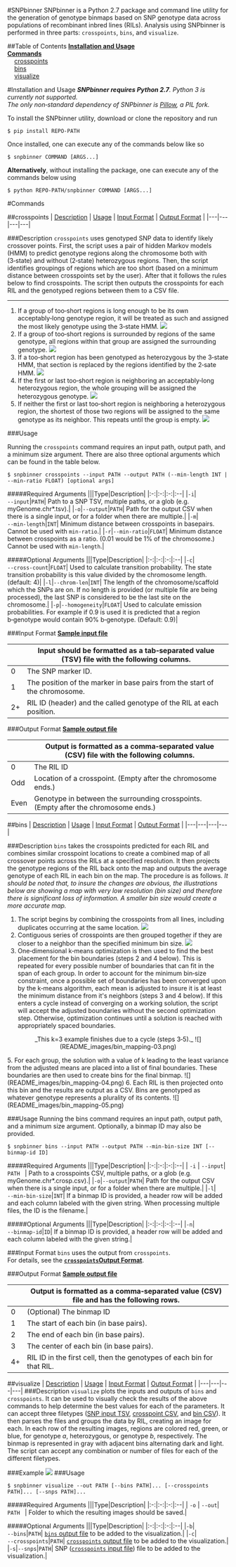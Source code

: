 #SNPbinner
SNPbinner is a Python 2.7 package and command line utility for the generation of genotype binmaps based on SNP genotype data across populations of recombinant inbred lines (RILs).  Analysis using SNPbinner is performed in three parts: `crosspoints`, `bins`, and `visualize`.

##Table of Contents
[**Installation and Usage**](#installation‑and‑usage)  
[**Commands**](#commands)  
    [crosspoints](#crosspoints)  
    [bins](#bins)  
    [visualize](#visualize)  

#Installation and Usage
_**SNPbinner requires Python 2.7**. Python 3 is currently not supported.   
The only non‑standard dependency of SNPbinner is [Pillow](https://github.com/python‑pillow/Pillow), a PIL fork._

To install the SNPbinner utility, download or clone the repository and run 

```  
$ pip install REPO-PATH
```  
Once installed, one can execute any of the commands below like so  

```  
$ snpbinner COMMAND [ARGS...]
```  
**Alternatively**, without installing the package, one can execute any of the commands below using 

```
$ python REPO-PATH/snpbinner COMMAND [ARGS...]
``` 


#Commands

##crosspoints
| [Description](#description) | [Usage](#usage) | [Input Format](#input‑format) | [Output Format](#output‑format) |
|---|---|---|---|

###Description
`crosspoints` uses genotyped SNP data to identify likely crossover points. First, the script uses a pair of hidden Markov models (HMM) to predict genotype regions along the chromosome both with (3‑state) and without (2‑state) heterozygous regions. Then, the script identifies groupings of regions which are too short (based on a minimum distance between crosspoints set by the user). After that it follows the rules below to find crosspoints. The script then outputs the crosspoints for each RIL and the genotyped regions between them to a CSV file.

---

1. If a group of too‑short regions is long enough to be its own acceptably‑long genotype region, it will be treated as such and assigned the most likely genotype using the 3‑state HMM.
![](README_images/crosspoint_selection-04.png)
1. If a group of too‑short regions is surrounded by regions of the same genotype, all regions within that group are assigned the surrounding genotype.
![](README_images/crosspoint_selection-03.png)
1. If a too‑short region has been genotyped as heterozygous by the 3‑state HMM, that section is replaced by the regions identified by the 2‑sate HMM. 
![](README_images/crosspoint_selection-05.png)
2. If the first or last too‑short region is neighboring an acceptably‑long heterozygous region, the whole grouping will be assigned the heterozygous genotype. 
![](README_images/crosspoint_selection-02.png)
3. If neither the first or last too‑short region is neighboring a heterozygous region, the shortest of those two regions will be assigned to the same genotype as its neighbor. This repeats until the group is empty.
![](README_images/crosspoint_selection-01.png)

###Usage

Running the `crosspoints` command requires an input path, output path, and a minimum size argument. There are also three optional arguments which can be found in the table below.

```
$ snpbinner crosspoints --input PATH --output PATH (--min-length INT | --min-ratio FLOAT) [optional args]  
``` 

#####Required Arguments
|||Type|Description|
|:-:|:-:|:-:|:--|
|`‑i`|`‑‑input`|`PATH`| Path to a SNP TSV, multiple paths, or a glob (e.g. myGenome.chr*.tsv).|
|`‑o`|`‑‑output`|`PATH`| Path for the output CSV when there is a single input, or for a folder when there are multiple.|
|`‑m`|`‑‑min‑length`|`INT`| Minimum distance between crosspoints in basepairs. Cannot be used with `min‑ratio`.|
|`‑r`|`‑‑min‑ratio`|`FLOAT`| Minimum distance between crosspoints as a ratio. (0.01 would be 1% of the chromosome.) Cannot be used with `min‑length`.|

#####Optional Arguments
|||Type|Description|
|:-:|:-:|:-:|:--|
|`‑c`|`‑‑cross‑count`|`FLOAT`| Used to calculate transition probability. The state transition probability is this value divided by the chromosome length. (default: 4)|
|`‑l`|`‑‑chrom‑len`|`INT`| The length of the chromosome/scaffold which the SNPs are on. If no length is provided (or multiple file are being processed), the last SNP is considered to be the last site on the chromosome.|
|`‑p`|`‑‑homogeneity`|`FLOAT`| Used to calculate emission probabilities. For example if 0.9 is used it is predicted that a region b‑genotype would contain 90% b‑genotype. (Default: 0.9)|


###Input Format
**[Sample input file](sample_files/crosspoints_in.tsv)**

|   |Input should be formatted as a tab‑separated value (TSV) file with the following columns.|
|---|---|
|0|The SNP marker ID.|
|1|The position of the marker in base pairs from the start of the chromosome.|
|2+|RIL ID (header) and the called genotype of the RIL at each position.|

###Output Format
**[Sample output file](sample_files/crosspoints_out.tsv)**

|   |Output is formatted as a comma‑separated value (CSV) file with the following columns.|
|---|---|
|0|The RIL ID|
|Odd|Location of a crosspoint. (Empty after the chromosome ends.)|
|Even|Genotype in between the surrounding crosspoints. (Empty after the chromosome ends.)|

##bins
| [Description](#description‑1) | [Usage](#usage‑1) | [Input Format](#input‑format‑1) | [Output Format](#output‑format‑1) |
|---|---|---|---|

###Description
`bins` takes the crosspoints predicted for each RIL and combines similar crosspoint locations to create a combined map of all crossover points across the RILs at a specified resolution. It then projects the genotype regions of the RIL back onto the map and outputs the average genotype of each RIL in each bin on the map. The procedure is as follows. *It should be noted that, to insure the changes are obvious, the illustrations below are showing a map with very low resolution (bin size) and therefore there is significant loss of information. A smaller bin size would create a more accurate map.*

1. The script begins by combining the crosspoints from all lines, including duplicates occurring at the same location.
![](README_images/bin_mapping-01.png)
2. Contiguous series of crosspoints are then grouped together if they are closer to a neighbor than the specified minimum bin size.
![](README_images/bin_mapping-02.png)
4. One‑dimensional k‑means optimization is then used to find the best placement for the bin boundaries (steps 2 and 4 below). This is repeated for every possible number of boundaries that can fit in the span of each group. In order to account for the minimum bin‑size constraint, once a possible set of boundaries has been converged upon by the k‑means algorithm, each mean is adjusted to insure it is at least the minimum distance from it's neighbors (steps 3 and 4 below). If this enters a cycle instead of converging on a working solution, the script will accept the adjusted boundaries without the second optimization step. Otherwise, optimization continues until a solution is reached with appropriately spaced boundaries.  
 <p align="center">_This k=3 example finishes due to a cycle (steps 3‑5)._
![](README_images/bin_mapping-03.png)
</p>
5. For each group, the solution with a value of k leading to the least variance from the adjusted means are placed into a list of final boundaries. These boundaries are then used to create bins for the final binmap.
![](README_images/bin_mapping-04.png)
6. Each RIL is then projected onto this bin and the results are output as a CSV. Bins are genotyped as whatever genotype represents a plurality of its contents. 
![](README_images/bin_mapping-05.png)

###Usage
Running the bins command requires an input path, output path, and a minimum size argument. Optionally, a binmap ID may also be provided.

```
$ snpbinner bins --input PATH --output PATH --min-bin-size INT [--binmap-id ID]
```

#####Required Arguments
|||Type|Description|
|:-:|:-:|:-:|:--|
| `‑i` | `‑‑input`| `PATH ` | Path to a crosspoints CSV, multiple paths, or a glob (e.g. myGenome.chr*.crosp.csv).|
|`‑o`|`‑‑output`|`PATH`| Path for the output CSV when there is a single input, or for a folder when there are multiple.|
|`‑l`|`‑‑min‑bin‑size`|`INT`| If a binmap ID is provided, a header row will be added and each column labeled with the given string. When processing multiple files, the ID is the filename.|

#####Optional Arguments
|||Type|Description|
|:-:|:-:|:-:|:--|
|`‑n`|`‑‑binmap‑id`|`ID`| If a binmap ID is provided, a header row will be added and each column labeled with the given string.|

###Input Format
`bins` uses the output from `crosspoints`.  
For details, see the  **[`crosspoints`Output Format](#output‑format)**.


###Output Format
**[Sample output file](sample_files/bins_out.tsv)**

|   |Output is formatted as a comma‑separated value (CSV) file and has the following rows.|
|---|---|
|0| (Optional) The binmap ID|
|1| The start of each bin (in base pairs).|
|2| The end of each bin (in base pairs).|
|3| The center of each bin (in base pairs).|
|4+| RIL ID in the first cell, then the genotypes of each bin for that RIL.|
 
##visualize
| [Description](#description‑2) | [Usage](#usage‑2) | [Input Format](#input‑format‑2) | [Output Format](#output‑format‑2) |
|---|---|---|---|
###Description
`visualize` plots the inputs and outputs of `bins` and `crosspoints`. It can be used to visually check the results of the above commands to help determine the best values for each of the parameters. It can accept three filetypes ([SNP input TSV](#input‑format), [crosspoint CSV](#output‑format), and [bin CSV](#output‑format‑1)). It then parses the files and groups the data by RIL, creating an image for each. In each row of the resulting images, regions are colored red, green, or blue, for genotype _a_, heterozygous, or genotype _b_, respectively. The binmap is represented in gray with adjacent bins alternating dark and light. The script can accept any combination or number of files for each of the different filetypes.

###Example
![](README_images/visualize.png)
###Usage

```
$ snpbinner visualize --out PATH [--bins PATH]... [--crosspoints PATH]... [--snps PATH]...
```

#####Required Arguments
|||Type|Description|
|:-:|:-:|:-:|:--|
| `‑o` | `‑‑out`| `PATH ` | Folder to which the resulting images should be saved.|

#####Optional Arguments
|||Type|Description|
|:-:|:-:|:-:|:--|
|`‑b`|`‑‑bins`|`PATH`| [`bins` output file](#output‑format‑1) to be added to the visualization.|
|`‑c`|`‑‑crosspoints`|`PATH`| [`crosspoints` output file](#output‑format) to be added to the visualization.|
|`‑s`|`‑‑snps`|`PATH`| SNP ([`crosspoints` input file](#input‑format)) file to be added to the visualization.|





